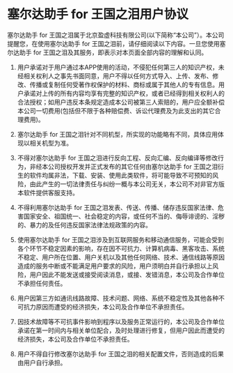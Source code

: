 # 塞尔达助手 for 王国之泪用户协议


塞尔达助手 for 王国之泪属于北京盈虚科技有限公司(以下简称“本公司”）。本公司提醒您，在使用塞尔达助手 for 王国之泪前，请仔细阅读以下内容。一旦您使用塞尔达助手 for 王国之泪及其服务，即表示对本页面全部内容的理解和认同。



1. 用户承诺对于用户通过本APP使用的活动，不侵犯任何第三人的知识产权，未经相关权利人之事先书面同意，用户不得以任何方式导入、上传、发布、修改、传播或复制任何受著作权保护的材料、商标或属于其他人的专有信息。用户承诺对上传的所有内容均享有完整的知识产权，或者已经得到相关权利人的合法授权；如用户违反本条规定造成本公司被第三人索赔的，用户应全额补偿本公司一切费用(包括但不限于各种赔偿费、诉讼代理费及为此支出的其它合理费用)。


2. 塞尔达助手 for 王国之泪针对不同机型，所实现的功能略有不同，具体应用体现以相关机型为准。


3. 不得对塞尔达助手 for 王国之泪进行反向工程、反向汇编、反向编译等修改行为，非经本公司授权开发并正式发布的其它任何由塞尔达助手 for 王国之泪衍生的软件均属非法，下载、安装、使用此类软件，将可能导致不可预知的风险，由此产生的一切法律责任与纠纷一概与本公司无关，本公司不对非官方版本软件提供客服支持。


4. 不得利用塞尔达助手 for 王国之泪发表、传送、传播、储存违反国家法律、危害国家安全、祖国统一、社会稳定的内容，或任何不当的、侮辱诽谤的、淫秽的、暴力的及任何违反国家法律法规政策的内容。


5. 使用塞尔达助手 for 王国之泪涉及到互联网服务和移动通信服务，可能会受到各个环节不稳定因素的影响，存在因不可抗力、计算机病毒、黑客攻击、系统不稳定、用户所在位置、用户关机以及其他任何网络、技术、通信线路等原因造成的服务中断或不能满足用户要求的风险，用户须明白并自行承担以上风险，用户因此不能发送或接受阅读消息，或接、发错消息，本公司及合作单位不承担任何责任。


6. 用户因第三方如通讯线路故障、技术问题、网络、系统不稳定性及其他各种不可抗力原因而遭受的经济损失，本公司及合作单位不承担责任。


7. 因技术故障等不可抗事件影响到程序以及服务正常运行的，本公司及合作单位承诺在第一时间内与相关单位配合，及时处理进行修复，但用户因此而遭受的经济损失，本公司及合作单位不承担责任。


8. 用户不得自行修改塞尔达助手 for 王国之泪的相关配置文件，否则造成的后果由用户自行承担。

